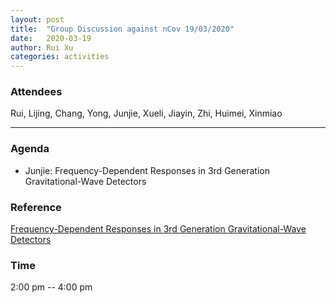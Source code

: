 ```yaml
---
layout: post
title:  "Group Discussion against nCov 19/03/2020"
date:   2020-03-19
author: Rui Xu
categories: activities
---
```



### Attendees

Rui, Lijing, Chang, Yong, Junjie, Xueli, Jiayin, Zhi, Huimei, Xinmiao


---

### Agenda

- Junjie: Frequency-Dependent Responses in 3rd Generation Gravitational-Wave Detectors


### Reference

[Frequency-Dependent Responses in 3rd Generation Gravitational-Wave Detectors](https://arxiv.org/abs/1708.06843)


### Time

2:00 pm -- 4:00 pm
